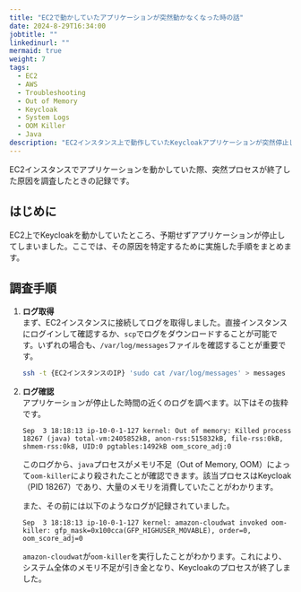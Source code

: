 ```yaml
---
title: "EC2で動かしていたアプリケーションが突然動かなくなった時の話"
date: 2024-8-29T16:34:00
jobtitle: ""
linkedinurl: ""
mermaid: true
weight: 7
tags:
  - EC2
  - AWS
  - Troubleshooting
  - Out of Memory
  - Keycloak
  - System Logs
  - OOM Killer
  - Java
description: "EC2インスタンス上で動作していたKeycloakアプリケーションが突然停止した際のトラブルシューティングの記録です。Out of Memory（OOM）の原因調査とシステムログ解析を通じて、OOM Killerによるプロセス終了のメカニズムを解説します。メモリ不足によるプロセス強制終了の対応方法についても触れます。"
---
```


EC2インスタンスでアプリケーションを動かしていた際、突然プロセスが終了した原因を調査したときの記録です。

## はじめに

EC2上でKeycloakを動かしていたところ、予期せずアプリケーションが停止してしまいました。ここでは、その原因を特定するために実施した手順をまとめます。

## 調査手順

1. **ログ取得**  
   まず、EC2インスタンスに接続してログを取得しました。直接インスタンスにログインして確認するか、`scp`でログをダウンロードすることが可能です。いずれの場合も、`/var/log/messages`ファイルを確認することが重要です。

   ```bash
   ssh -t {EC2インスタンスのIP} 'sudo cat /var/log/messages' > messages
   ```

2. **ログ確認**  
   アプリケーションが停止した時間の近くのログを調べます。以下はその抜粋です。

   ```log
   Sep  3 18:18:13 ip-10-0-1-127 kernel: Out of memory: Killed process 18267 (java) total-vm:2405852kB, anon-rss:515832kB, file-rss:0kB, shmem-rss:0kB, UID:0 pgtables:1492kB oom_score_adj:0
   ```

   このログから、`java`プロセスがメモリ不足（Out of Memory, OOM）によって`oom-killer`により殺されたことが確認できます。該当プロセスはKeycloak（PID 18267）であり、大量のメモリを消費していたことがわかります。

   また、その前には以下のようなログが記録されていました。

   ```log
   Sep  3 18:18:13 ip-10-0-1-127 kernel: amazon-cloudwat invoked oom-killer: gfp_mask=0x100cca(GFP_HIGHUSER_MOVABLE), order=0, oom_score_adj=0
   ```

   `amazon-cloudwat`が`oom-killer`を実行したことがわかります。これにより、システム全体のメモリ不足が引き金となり、Keycloakのプロセスが終了しました。
